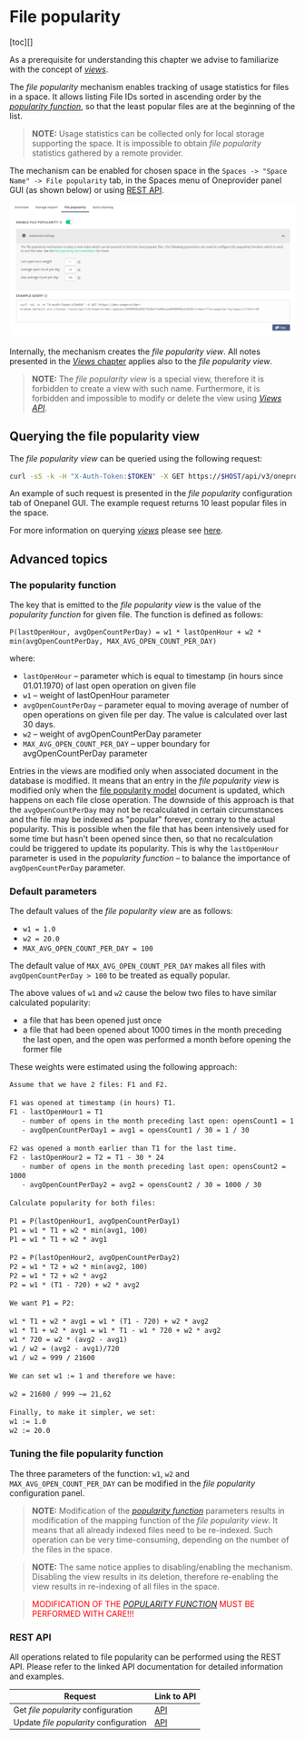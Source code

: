 # File popularity

[toc][]

As a prerequisite for understanding this chapter we advise to familiarize with 
the concept of [*views*](../../../user-guide/views.md).

The *file popularity* mechanism enables tracking of usage statistics for files in a space.
It allows listing File IDs sorted in ascending order by the 
[*popularity function*](#the-popularity-function), so that the least popular files
are at the beginning of the list.

> **NOTE:** Usage statistics can be collected only for local storage supporting the space. 
> It is impossible to obtain *file popularity* statistics gathered by a remote provider.

The mechanism can be enabled for chosen space in the `Spaces -> "Space Name" -> File popularity` tab,
in the Spaces menu of Oneprovider panel GUI (as shown below) or using [REST API](#rest-api).

![*File popularity* configuration tab](../../../../images/admin-guide/oneprovider/configuration/file-popularity/file_popularity_tab.png#screenshot)

Internally, the mechanism creates the *file popularity view*. All notes presented in the 
[*Views* chapter](../../../user-guide/views.md)
applies also to the *file popularity view*.
> **NOTE:** The *file popularity view* is a special view, therefore it is forbidden to create 
> a view with such name. Furthermore, it is forbidden and impossible to 
> modify or delete the view using 
> [*Views API*](../../../user-guide/views.md).


## Querying the file popularity view

The *file popularity view* can be queried using the following request:
```bash
curl -sS -k -H "X-Auth-Token:$TOKEN" -X GET https://$HOST/api/v3/oneprovider/spaces/$SPACE_ID/views/file-popularity/query
```
An example of such request is presented in the *file popularity* configuration tab of Onepanel GUI.
The example request returns 10 least popular files in the space.

For more information on querying [*views*](../../../user-guide/views.md) please see 
[here](../../../user-guide/views.md#rest-api).  


## Advanced topics

### The popularity function

The key that is emitted to the *file popularity view* is the value of the
*popularity function* for given file.
The function is defined as follows:

```
P(lastOpenHour, avgOpenCountPerDay) = w1 * lastOpenHour + w2 * min(avgOpenCountPerDay, MAX_AVG_OPEN_COUNT_PER_DAY)
```

where:
* `lastOpenHour` – parameter which is equal to timestamp (in hours since 01.01.1970)
  of last open operation on given file
* `w1` – weight of lastOpenHour parameter
* `avgOpenCountPerDay` – parameter equal to moving average of number of open
  operations on given file per day. The value is calculated over last 30 days.
* `w2` – weight of avgOpenCountPerDay parameter
* `MAX_AVG_OPEN_COUNT_PER_DAY` – upper boundary for avgOpenCountPerDay parameter

Entries in the views are modified only when associated document
in the database is modified. It means that an entry in the *file popularity view*
is modified only when the 
[file popularity model](../../../user-guide/views.md#file-popularity-model) 
document is updated, which happens on each file close operation.
The downside of this approach is that the `avgOpenCountPerDay` may not be recalculated in certain
circumstances and the file may be indexed as "popular" forever, contrary to the actual popularity.
This is possible when the file that has been intensively used for some time but hasn't been opened
since then, so that no recalculation could be triggered to update its popularity. This is why the
`lastOpenHour` parameter is used in the *popularity function* – to balance the importance of
`avgOpenCountPerDay` parameter.

### Default parameters

The default values of the *file popularity view* are as follows:
* `w1 = 1.0`
* `w2 = 20.0`
* `MAX_AVG_OPEN_COUNT_PER_DAY = 100`
 
The default value of `MAX_AVG_OPEN_COUNT_PER_DAY` makes all files with `avgOpenCountPerDay > 100`
to be treated as equally popular.
 
The above values of `w1` and `w2` cause the below two files to have similar calculated popularity:
* a file that has been opened just once
* a file that had been opened about 1000 times in the month preceding the last open, and the open was 
performed a month before opening the former file

These weights were estimated using the following approach:

```
Assume that we have 2 files: F1 and F2.

F1 was opened at timestamp (in hours) T1.
F1 - lastOpenHour1 = T1
   - number of opens in the month preceding last open: opensCount1 = 1
   - avgOpenCountPerDay1 = avg1 = opensCount1 / 30 = 1 / 30
   
F2 was opened a month earlier than T1 for the last time.
F2 - lastOpenHour2 = T2 = T1 - 30 * 24
   - number of opens in the month preceding last open: opensCount2 = 1000
   - avgOpenCountPerDay2 = avg2 = opensCount2 / 30 = 1000 / 30

Calculate popularity for both files:

P1 = P(lastOpenHour1, avgOpenCountPerDay1)
P1 = w1 * T1 + w2 * min(avg1, 100)
P1 = w1 * T1 + w2 * avg1

P2 = P(lastOpenHour2, avgOpenCountPerDay2)
P2 = w1 * T2 + w2 * min(avg2, 100)
P2 = w1 * T2 + w2 * avg2
P2 = w1 * (T1 - 720) + w2 * avg2

We want P1 = P2:

w1 * T1 + w2 * avg1 = w1 * (T1 - 720) + w2 * avg2
w1 * T1 + w2 * avg1 = w1 * T1 - w1 * 720 + w2 * avg2
w1 * 720 = w2 * (avg2 - avg1)
w1 / w2 = (avg2 - avg1)/720
w1 / w2 = 999 / 21600

We can set w1 := 1 and therefore we have:

w2 = 21600 / 999 ~= 21,62

Finally, to make it simpler, we set:
w1 := 1.0
w2 := 20.0
```

### Tuning the file popularity function

The three parameters of the function: `w1`, `w2` and `MAX_AVG_OPEN_COUNT_PER_DAY`
can be modified in the *file popularity* configuration panel.

> **NOTE:** Modification of the [*popularity function*](#the-popularity-function) 
> parameters results in modification of the mapping function of the
> *file popularity view*. It means that all already indexed files need to be
> re-indexed. Such operation can be very time-consuming, depending on the number
> of the files in the space.

> **NOTE:** The same notice applies to disabling/enabling the mechanism.
> Disabling the view results in its deletion, therefore re-enabling the view
> results in re-indexing of all files in the space.

><span style="color:red">MODIFICATION OF THE [*POPULARITY FUNCTION*](#the-popularity-function) MUST BE PERFORMED WITH CARE!!!</span>


### REST API

All operations related to file popularity can be performed using the REST API.
Please refer to the linked API documentation for detailed information and examples.

| Request                               | Link to API |
|---------------------------------------|-------------|
| Get *file popularity* configuration   | [API](https://onedata.org/#/home/api/latest/onepanel?anchor=operation/get_file_popularity_configuration)|
| Update *file popularity* configuration| [API](https://onedata.org/#/home/api/latest/onepanel?anchor=operation/configure_file_popularity)|
